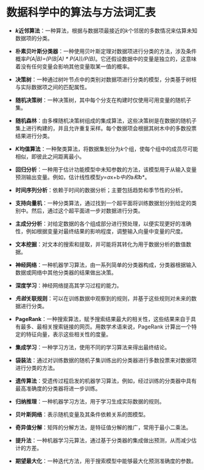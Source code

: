 # 数据科学中的算法与方法词汇表

+   ***k*近邻算法**：一种算法，根据与数据项最接近的*k*个邻居的多数情况来估算未知数据项的分类。

+   **朴素贝叶斯分类器**：一种使用贝叶斯定理对数据项进行分类的方法，涉及条件概率*P(A|B)=(P(B|A) * P(A))/P(B)*。它还假设数据中的变量是独立的，这意味着没有任何变量会影响其他变量取某一值的概率。

+   **决策树**：一种通过树叶节点中的类别对数据项进行分类的模型，分类基于树枝与实际数据项之间的匹配属性。

+   **随机决策树**：一种决策树，其中每个分支在构建时仅使用可用变量的随机子集。

+   **随机森林**：由多棵随机决策树组成的集成算法，这些决策树是在数据的随机子集上进行构建的，并且允许重复采样。每个数据项会根据其树木中的多数投票结果进行分类。

+   ***K*均值算法**：一种聚类算法，将数据集划分为*k*个组，使每个组中的成员尽可能相似，即彼此之间距离最小。

+   **回归分析**：一种用于估计功能模型中未知参数的方法，该模型用于从输入变量预测输出变量。例如，估计线性模型*y=a*x+b*中的*a*和*b*。

+   **时间序列分析**：依赖于时间的数据分析；主要包括趋势和季节性的分析。

+   **支持向量机**：一种分类算法，通过找到一个超平面将训练数据划分到给定的类别中。然后，通过这个超平面进一步对数据进行分类。

+   **主成分分析**：对给定数据的各个组成部分进行预处理，以便实现更好的准确性，例如根据变量对最终结果的影响程度，调整输入向量中变量的尺度。

+   **文本挖掘**：对文本的搜索和提取，并可能将其转化为用于数据分析的数值数据。

+   **神经网络**：一种机器学习算法，由一系列简单的分类器构成，分类器根据输入数据或网络中其他分类器的结果做出决策。

+   **深度学习**：神经网络提高其学习过程的能力。

+   ***先验*关联规则**：可以在训练数据中观察到的规则，并基于这些规则对未来的数据进行分类。

+   **PageRank**：一种搜索算法，赋予搜索结果最大的相关性，这些结果来自于具有最多、最相关搜索链接的网页。用数学术语来说，PageRank 计算出一个特定的特征向量，表示这些相关性的度量。

+   **集成学习**：一种学习方法，使用不同的学习算法来得出最终结论。

+   **袋装法**：通过对训练数据的随机子集训练出的分类器进行多数投票来对数据项进行分类的方法。

+   **遗传算法**：受遗传过程启发的机器学习算法，例如，经过训练的分类器中具有最高准确度的分类器将进一步训练。

+   **归纳推理**：一种机器学习方法，用于学习生成实际数据的规则。

+   **贝叶斯网络**：表示随机变量及其条件依赖关系的图模型。

+   **奇异值分解**：矩阵的分解方法，是特征值分解的推广，常用于最小二乘法。

+   **提升法**：一种机器学习元算法，通过基于分类器的集成做出预测，从而减少估计的方差。

+   **期望最大化**：一种迭代方法，用于搜索模型中能够最大化预测准确度的参数。
